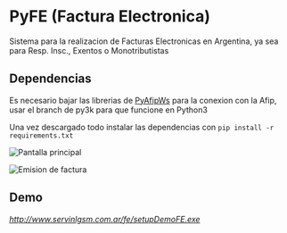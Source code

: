 
# PyFE (Factura Electronica)

Sistema para la realizacion de Facturas Electronicas en Argentina, ya sea para Resp. Insc., Exentos o Monotributistas

## Dependencias
Es necesario bajar las librerias de [PyAfipWs](https://github.com/reingart/pyafipws) para la conexion con la Afip, usar el branch de py3k para que funcione en Python3

Una vez descargado todo instalar las dependencias con `pip install -r requirements.txt`

![Pantalla principal](http://www.servinlgsm.com.ar/fe/imagenes/pyfe-pantalla-ppal.png)

![Emision de factura](http://www.servinlgsm.com.ar/fe/imagenes/pyfe-pantalla-emision.png)

## Demo

*http://www.servinlgsm.com.ar/fe/setupDemoFE.exe*